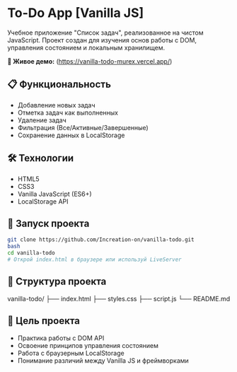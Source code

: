# To-Do App [Vanilla JS]

Учебное приложение "Список задач", реализованное на чистом JavaScript. Проект создан для изучения основ работы с DOM, управления состоянием и локальным хранилищем.

**🚀 Живое демо:** (https://vanilla-todo-murex.vercel.app/)

## 📋 Функциональность

- Добавление новых задач
- Отметка задач как выполненных
- Удаление задач
- Фильтрация (Все/Активные/Завершенные)
- Сохранение данных в LocalStorage

## 🛠 Технологии

- HTML5
- CSS3  
- Vanilla JavaScript (ES6+)
- LocalStorage API

## 🚀 Запуск проекта

```bash
git clone https://github.com/Increation-on/vanilla-todo.git
bash
cd vanilla-todo
# Открой index.html в браузере или используй LiveServer
```

## 📁 Структура проекта

vanilla-todo/
├── index.html
├── styles.css
├── script.js
└── README.md

## 🎯 Цель проекта
- Практика работы с DOM API
- Освоение принципов управления состоянием
- Работа с браузерным LocalStorage
- Понимание различий между Vanilla JS и фреймворками


